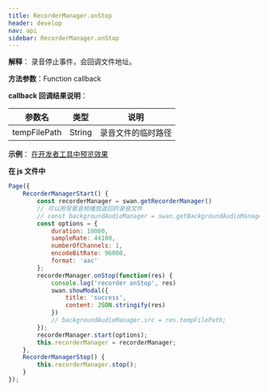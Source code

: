 ```yaml
---
title: RecorderManager.onStop
header: develop
nav: api
sidebar: RecorderManager.onStop
---
```



**解释**： 录音停止事件，会回调文件地址。

**方法参数**：Function callback

**callback 回调结果说明**：

|参数名| 类型 | 说明 |
|---- | ---- | ---- |
|tempFilePath |String | 录音文件的临时路径 |


**示例**：
<a href="swanide://fragment/ee2d08e058696342496cd34fcc302dc61573418403441" title="在开发者工具中预览效果" target="_self">在开发者工具中预览效果</a>

**在 js 文件中**

```javascript
Page({
    RecorderManagerStart() {
        const recorderManager = swan.getRecorderManager()
        // 可以用背景音频播放返回的录音文件
        // const backgroundAudioManager = swan.getBackgroundAudioManager()
        const options = {
            duration: 10000,
            sampleRate: 44100,
            numberOfChannels: 1,
            encodeBitRate: 96000,
            format: 'aac'
        };
        recorderManager.onStop(function(res) {
            console.log('recorder onStop', res)
            swan.showModal({
                title: 'success',
                content: JSON.stringify(res)
            })
            // backgroundAudioManager.src = res.tempFilePath;
        });
        recorderManager.start(options);
        this.recorderManager = recorderManager;
    },
    RecorderManagerStop() {
        this.recorderManager.stop();
    }
});
```

